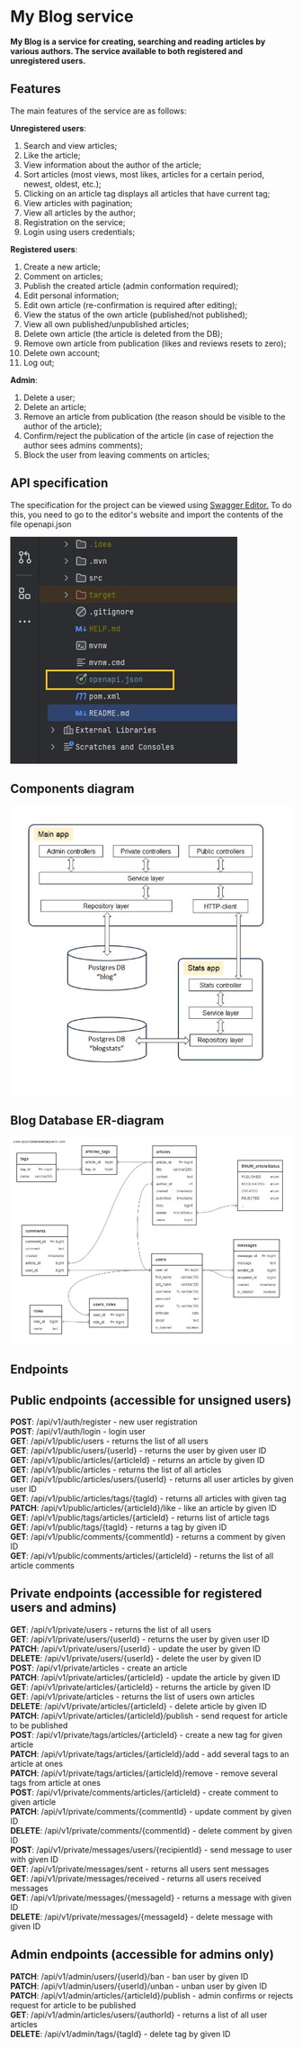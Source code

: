 # My Blog service

**My Blog is a service for creating, searching and reading articles by various authors. 
The service available to both registered and unregistered users.**

## Features

The main features of the service are as follows:

**Unregistered users**:

1. Search and view articles;
2. Like the article;
3. View information about the author of the article;
4. Sort articles (most views, most likes, articles for a certain period, newest, oldest, etc.);
5. Clicking on an article tag displays all articles that have current tag;
6. View articles with pagination;
7. View all articles by the author;
8. Registration on the service;
9. Login using users credentials;

**Registered users**:

1. Create a new article;
2. Comment on articles;
3. Publish the created article (admin conformation required);
4. Edit personal information;
5. Edit own article (re-confirmation is required after editing);
6. View the status of the own article (published/not published);
7. View all own published/unpublished articles;
8. Delete own article (the article is deleted from the DB);
9. Remove own article from publication (likes and reviews resets to zero);
10. Delete own account;
11. Log out;

**Admin**:

1. Delete a user;
2. Delete an article;
3. Remove an article from publication (the reason should be visible to the author of the article);
4. Confirm/reject the publication of the article (in case of rejection the author sees admins comments);
5. Block the user from leaving comments on articles; 

## API specification

The specification for the project can be viewed using [Swagger Editor.](https://editor.swagger.io/)
To do this, you need to go to the editor's website and import the contents of the file openapi.json


![IDEA-fragment](mainApp/src/main/resources/static/images/openapi.jpeg)


## Components diagram
![components-diagram](mainApp/src/main/resources/static/images/Components.jpg)

## Blog Database ER-diagram

![er-diagram](mainApp/src/main/resources/static/images/erDiagram.jpeg)

## Endpoints

## Public endpoints (accessible for unsigned users)

**POST**:    /api/v1/auth/register - new user registration <br>
**POST**:    /api/v1/auth/login - login user <br>
**GET**:     /api/v1/public/users - returns the list of all users <br>
**GET**:    /api/v1/public/users/{userId} - returns the user by given user ID <br>
**GET**:    /api/v1/public/articles/{articleId} - returns an article by given ID <br>
**GET**:    /api/v1/public/articles - returns the list of all articles <br>
**GET**:   /api/v1/public/articles/users/{userId} - returns all user articles by given user ID <br>
**GET**:   /api/v1/public/articles/tags/{tagId} - returns all articles with given tag <br>
**PATCH**:   /api/v1/public/articles/{articleId}/like - like an article by given ID <br>
**GET**:    /api/v1/public/tags/articles/{articleId} - returns list of article tags <br>
**GET**:    /api/v1/public/tags/{tagId} - returns a tag by given ID <br>
**GET**:    /api/v1/public/comments/{commentId} - returns a comment by given ID <br>
**GET**:   /api/v1/public/comments/articles/{articleId} - returns the list of all article comments <br>

## Private endpoints (accessible for registered users and admins)

**GET**:    /api/v1/private/users - returns the list of all users <br>
**GET**:    /api/v1/private/users/{userId} - returns the user by given user ID <br>
**PATCH**:   /api/v1/private/users/{userId} - update the user by given ID <br>
**DELETE**:  /api/v1/private/users/{userId} - delete the user by given ID <br>
**POST**:    /api/v1/private/articles - create an article <br>
**PATCH**:   /api/v1/private/articles/{articleId} - update the article by given ID <br>
**GET**:    /api/v1/private/articles/{articleId} - returns the article by given ID <br>
**GET**:    /api/v1/private/articles - returns the list of users own articles <br>
**DELETE**:  /api/v1/private/articles/{articleId} - delete article by given ID <br>
**PATCH**:   /api/v1/private/articles/{articleId}/publish - send request for article to be published <br>
**POST**:   /api/v1/private/tags/articles/{articleId} - create a new tag for given article <br>
**PATCH**:   /api/v1/private/tags/articles/{articleId}/add - add several tags to an article at ones <br>
**PATCH**:  /api/v1/private/tags/articles/{articleId}/remove - remove several tags from article at ones <br>
**POST**:   /api/v1/private/comments/articles/{articleId} - create comment to given article <br>
**PATCH**:  /api/v1/private/comments/{commentId} - update comment by given ID <br>
**DELETE**:  /api/v1/private/comments/{commentId} - delete comment by given ID <br>
**POST**:    /api/v1/private/messages/users/{recipientId} - send message to user with given ID <br>
**GET**:    /api/v1/private/messages/sent - returns all users sent messages <br>
**GET**:    /api/v1/private/messages/received - returns all users received messages <br>
**GET**:    /api/v1/private/messages/{messageId} - returns a message with given ID <br>
**DELETE**:  /api/v1/private/messages/{messageId} - delete message with given ID <br>

## Admin endpoints (accessible for admins only)

**PATCH**:   /api/v1/admin/users/{userId}/ban - ban user by given ID <br>
**PATCH**:  /api/v1/admin/users/{userId}/unban - unban user by given ID <br>
**PATCH**:  /api/v1/admin/articles/{articleId}/publish - admin confirms or rejects request for article to be published <br>
**GET**:    /api/v1/admin/articles/users/{authorId} - returns a list of all user articles <br>
**DELETE**:  /api/v1/admin/tags/{tagId} - delete tag by given ID <br>



